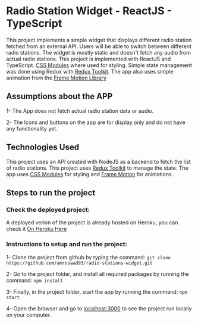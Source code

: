 # Radio Station Widget - ReactJS - TypeScript

This project implements a simple widget that displays different radio station fetched from an external API. Users will be able to switch between different radio stations. The widget is mostly static and doesn't fetch any audio from actual radio stations. This project is implemented with ReactJS and TypeScript. [CSS Modules](https://github.com/css-modules/css-modules) where used for styling. Simple state management was done using Redux with [Redux Toolkit](https://redux-toolkit.js.org/). The app also uses simple animation from the [Frame Motion Library](https://www.framer.com/motion/)

## Assumptions about the APP

1- The App does not fetch actual radio station data or audio.

2- The Icons and buttons on the app are for display only and do not have any functionality yet.

## Technologies Used

This project uses an API created with NodeJS as a backend to fetch the list of radio stations. This project uses [Redux Toolkit](https://redux-toolkit.js.org/) to manage the state. The app uses [CSS Modules](https://github.com/css-modules/css-modules) for styling and [Frame Motion](https://www.framer.com/motion/) for animations.

## Steps to run the project

### Check the deployed project:

A deployed verion of the project is already hosted on Heroku, you can check it [On Heroku Here](https://mysterious-plateau-50860.herokuapp.com/)

### Instructions to setup and run the project:

1- Clone the project from github by typing the command: `git clone https://github.com/amrosaad93/radio-stations-widget.git`

2- Go to the project folder, and install all required packages by running the command: `npm install`

3- Finally, in the project folder, start the app by running the command: `npm start`

4- Open the browser and go to [localhost:3000](localhost:3000) to see the project run locally on your computer.
